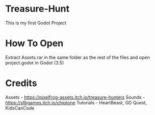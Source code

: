 # Treasure-Hunt
This is my first Godot Project

# How To Open
Extract Assets.rar in the same folder as the rest of the files and open project.godot in Godot (3.5) 

# Credits
Assets - https://pixelfrog-assets.itch.io/treasure-hunters
Sounds - https://sfbgames.itch.io/chiptone
Tutorials - HeartBeast, GD Quest, KidsCanCode
